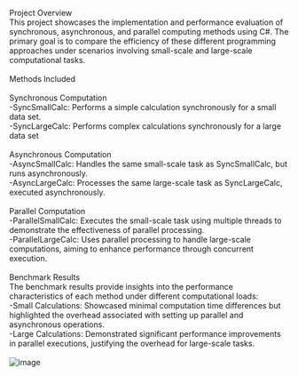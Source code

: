 Project Overview <br />
This project showcases the implementation and performance evaluation of synchronous, asynchronous, and parallel computing methods using C#. The primary goal is to compare the efficiency of these different programming approaches under scenarios involving small-scale and large-scale computational tasks. <br />
<br />
Methods Included <br />
<br />
Synchronous Computation <br />
-SyncSmallCalc: Performs a simple calculation synchronously for a small data set. <br />
-SyncLargeCalc: Performs complex calculations synchronously for a large data set <br />
<br />
Asynchronous Computation <br />
-AsyncSmallCalc: Handles the same small-scale task as SyncSmallCalc, but runs asynchronously. <br />
-AsyncLargeCalc: Processes the same large-scale task as SyncLargeCalc, executed asynchronously. <br />
<br />
Parallel Computation <br />
-ParallelSmallCalc: Executes the small-scale task using multiple threads to demonstrate the effectiveness of parallel processing. <br />
-ParallelLargeCalc: Uses parallel processing to handle large-scale computations, aiming to enhance performance through concurrent execution. <br />
<br />
Benchmark Results<br />
The benchmark results provide insights into the performance characteristics of each method under different computational loads: <br />
-Small Calculations: Showcased minimal computation time differences but highlighted the overhead associated with setting up parallel and asynchronous operations. <br />
-Large Calculations: Demonstrated significant performance improvements in parallel executions, justifying the overhead for large-scale tasks. <br />
<br />
![image](https://github.com/MikolajTanski/AsyncParallelSyncTests/assets/103507492/42ac8b3f-1dff-4493-ac43-b04dffa39930)
